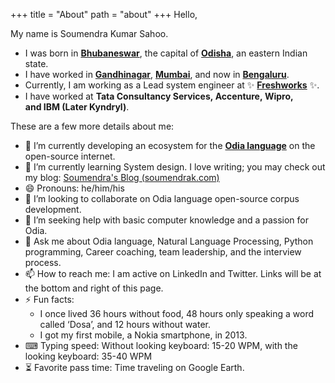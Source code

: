 +++
title = "About"
path = "about"
+++
Hello,

My name is Soumendra Kumar Sahoo.

- I was born in **[Bhubaneswar](https://en.wikipedia.org/wiki/Bhubaneswar)**, the capital of **[Odisha](https://en.wikipedia.org/wiki/Odisha)**, an eastern Indian state.
- I have worked in **[Gandhinagar](https://en.wikipedia.org/wiki/Gandhinagar)**, **[Mumbai](https://en.wikipedia.org/wiki/Mumbai)**, and now in **[Bengaluru](https://en.wikipedia.org/wiki/Bengaluru)**.
- Currently, I am working as a Lead system engineer at ✨ **[Freshworks](https://www.freshworks.com/)** ✨.
- I have worked at **Tata Consultancy Services, Accenture, Wipro, and IBM (Later Kyndryl)**.

These are a few more details about me:

- 🔭 I’m currently developing an ecosystem for the **[Odia language](https://en.wikipedia.org/wiki/Odia_language)** on the open-source internet.
- 🌱 I’m currently learning System design. I love writing; you may check out my blog: [Soumendra's Blog (soumendrak.com)](https://blog.soumendrak.com/)
- 😄 Pronouns: he/him/his
- 👯 I’m looking to collaborate on Odia language open-source corpus development.
- 🤔 I’m seeking help with basic computer knowledge and a passion for Odia.
- 💬 Ask me about Odia language, Natural Language Processing, Python programming, Career coaching, team leadership, and the interview process.
- 📫 How to reach me: I am active on LinkedIn and Twitter. Links will be at the bottom and right of this page.
- ⚡ Fun facts:
    - I once lived 36 hours without food, 48 hours only speaking a word called ‘Dosa’, and 12 hours without water.
    - I got my first mobile, a Nokia smartphone, in 2013.
- ⌨ Typing speed: Without looking keyboard: 15-20 WPM, with the looking keyboard: 35-40 WPM
- ⏳ Favorite pass time: Time traveling on Google Earth.
